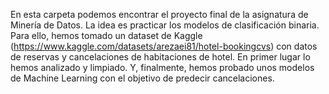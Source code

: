 En esta carpeta podemos encontrar el proyecto final de la asignatura de Minería de Datos.
La idea es practicar los modelos de clasificación binaria. 
Para ello, hemos tomado un dataset de Kaggle (https://www.kaggle.com/datasets/arezaei81/hotel-bookingcvs) con datos de reservas y cancelaciones de habitaciones de hotel. En primer lugar lo hemos analizado y limpiado. Y, finalmente, hemos probado unos modelos de Machine Learning con el objetivo de predecir cancelaciones.
